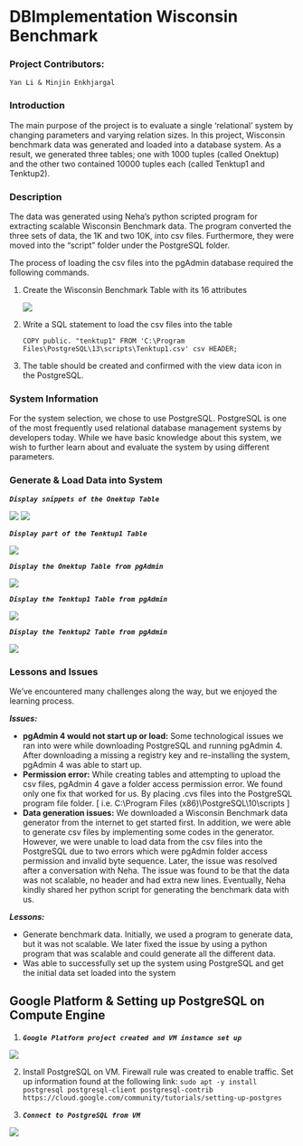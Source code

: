 # DBImplementation Wisconsin Benchmark

### Project Contributors:
    Yan Li & Minjin Enkhjargal
 
### Introduction
    
The main purpose of the project is to evaluate a single ‘relational’ system by changing parameters and varying relation sizes. In this project, Wisconsin benchmark data was generated and loaded into a database system. As a result, we generated three tables; one with 1000 tuples (called Onektup) and the other two contained 10000 tuples each (called Tenktup1 and Tenktup2). 

### Description
The data was generated using Neha’s python scripted program for extracting scalable Wisconsin Benchmark data.  The program converted the three sets of data, the 1K and two 10K, into csv files. Furthermore, they were moved into the “script” folder under the PostgreSQL folder. 

The process of loading the csv files into the pgAdmin database required the following commands. 
1. Create the Wisconsin Benchmark Table with its 16 attributes

    ![](images/createTable.PNG)

2. Write a SQL statement to load the csv files into the table

    ```COPY public. "tenktup1" FROM 'C:\Program Files\PostgreSQL\13\scripts\Tenktup1.csv' csv HEADER; ```

3. The table should be created and confirmed with the view data icon in the PostgreSQL.


### System Information 
For the system selection, we chose to use PostgreSQL. PostgreSQL is one of the most frequently used relational database management systems by developers today. While we have basic knowledge about this system, we wish to further learn about and evaluate the system by using different parameters. 

### Generate & Load Data into System

***```Display snippets of the Onektup Table```***

![](images/1kGeneration1.PNG)
![](images/1kGenerated2.PNG)


***```Display part of the Tenktup1 Table```***

![](images/10kGeneration.PNG)


***```Display the Onektup Table from pgAdmin```***

![](images/onektuploadedintable.PNG)


***```Display the Tenktup1 Table from pgAdmin```***

![](images/tenktup1loadedintable.PNG)


***```Display the Tenktup2 Table from pgAdmin```***

![](images/tenktup2loadedintable.PNG)


### Lessons and Issues 

We’ve encountered many challenges along the way, but we enjoyed the learning process.

***Issues:***
 - **pgAdmin 4 would not start up or load:** Some technological issues we ran into were while downloading PostgreSQL and running pgAdmin 4. After downloading a missing a registry key and re-installing the system, pgAdmin 4 was able to start up. 
 - **Permission error:** While creating tables and attempting to upload the csv files, pgAdmin 4 gave a folder access permission error. We found only one fix that worked for us. By placing .cvs files into the PostgreSQL program file folder. [ i.e. C:\Program Files (x86)\PostgreSQL\10\scripts ]
 - **Data generation issues:** We downloaded a Wisconsin Benchmark data generator from the internet to get started first. In addition, we were able to generate csv files by implementing some codes in the generator. However, we were unable to load data from the csv files into the PostgreSQL due to two errors which were pgAdmin folder access permission and invalid byte sequence. Later, the issue was resolved after a conversation with Neha. The issue was found to be that the data was not scalable, no header and had extra new lines. Eventually, Neha kindly shared her python script for generating the benchmark data with us. 

***Lessons:***
 - Generate benchmark data. Initially, we used a program to generate data, but it was not scalable. We later fixed the issue by using a python program that was scalable and could generate all the different data.
 - Was able to successfully set up the system using PostgreSQL and get the initial data set loaded into the system

## Google Platform & Setting up PostgreSQL on Compute Engine

1. ***```Google Platform project created and VM instance set up```***

![](images/VMpostgres1.png)

2. Install PostgreSQL on VM. Firewall rule was created to enable traffic. Set up information found at the following link:
`sudo apt -y install postgresql postgresql-client postgresql-contrib`
`https://cloud.google.com/community/tutorials/setting-up-postgres`

3. ***```Connect to PostgreSQL from VM```***

![](images/VMpostgres2.png)


